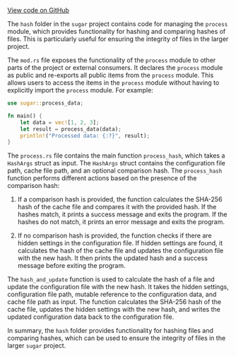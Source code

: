 [View code on GitHub](https://github.com/metaplex-foundation/sugar/.autodoc/docs/json/src/hash)

The `hash` folder in the `sugar` project contains code for managing the `process` module, which provides functionality for hashing and comparing hashes of files. This is particularly useful for ensuring the integrity of files in the larger project.

The `mod.rs` file exposes the functionality of the `process` module to other parts of the project or external consumers. It declares the `process` module as public and re-exports all public items from the `process` module. This allows users to access the items in the `process` module without having to explicitly import the `process` module. For example:

```rust
use sugar::process_data;

fn main() {
    let data = vec![1, 2, 3];
    let result = process_data(data);
    println!("Processed data: {:?}", result);
}
```

The `process.rs` file contains the main function `process_hash`, which takes a `HashArgs` struct as input. The `HashArgs` struct contains the configuration file path, cache file path, and an optional comparison hash. The `process_hash` function performs different actions based on the presence of the comparison hash:

1. If a comparison hash is provided, the function calculates the SHA-256 hash of the cache file and compares it with the provided hash. If the hashes match, it prints a success message and exits the program. If the hashes do not match, it prints an error message and exits the program.

2. If no comparison hash is provided, the function checks if there are hidden settings in the configuration file. If hidden settings are found, it calculates the hash of the cache file and updates the configuration file with the new hash. It then prints the updated hash and a success message before exiting the program.

The `hash_and_update` function is used to calculate the hash of a file and update the configuration file with the new hash. It takes the hidden settings, configuration file path, mutable reference to the configuration data, and cache file path as input. The function calculates the SHA-256 hash of the cache file, updates the hidden settings with the new hash, and writes the updated configuration data back to the configuration file.

In summary, the `hash` folder provides functionality for hashing files and comparing hashes, which can be used to ensure the integrity of files in the larger `sugar` project.
